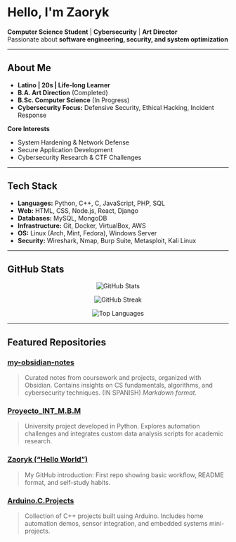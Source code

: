 # Hello, I'm Zaoryk

**Computer Science Student** | **Cybersecurity** | **Art Director**  
Passionate about **software engineering, security, and system optimization**

---

## About Me
- **Latino | 20s | Life-long Learner**
- **B.A. Art Direction** (Completed)
- **B.Sc. Computer Science** (In Progress)
- **Cybersecurity Focus:** Defensive Security, Ethical Hacking, Incident Response

**Core Interests**
- System Hardening & Network Defense
- Secure Application Development
- Cybersecurity Research & CTF Challenges

---

## Tech Stack
- **Languages:** Python, C++, C, JavaScript, PHP, SQL
- **Web:** HTML, CSS, Node.js, React, Django
- **Databases:** MySQL, MongoDB
- **Infrastructure:** Git, Docker, VirtualBox, AWS
- **OS:** Linux (Arch, Mint, Fedora), Windows Server
- **Security:** Wireshark, Nmap, Burp Suite, Metasploit, Kali Linux

---

## GitHub Stats

<p align="center">
  <!-- GitHub Stats -->
  <picture>
    <source 
      srcset="https://github-readme-stats.vercel.app/api?username=Zaoryk&show_icons=true&theme=tokyonight&hide_border=true"
      media="(prefers-color-scheme: dark)" 
    />
    <source 
      srcset="https://github-readme-stats.vercel.app/api?username=Zaoryk&show_icons=true&theme=default&hide_border=true"
      media="(prefers-color-scheme: light)" 
    />
    <img src="https://github-readme-stats.vercel.app/api?username=Zaoryk&show_icons=true&hide_border=true" alt="GitHub Stats" />
  </picture>
</p>

<p align="center">
  <!-- GitHub Streak -->
  <picture>
    <source 
      srcset="https://github-readme-streak-stats.herokuapp.com/?user=Zaoryk&theme=tokyonight&hide_border=true"
      media="(prefers-color-scheme: dark)" 
    />
    <source 
      srcset="https://github-readme-streak-stats.herokuapp.com/?user=Zaoryk&theme=default&hide_border=true"
      media="(prefers-color-scheme: light)" 
    />
    <img src="https://github-readme-streak-stats.herokuapp.com/?user=Zaoryk&hide_border=true" alt="GitHub Streak" />
  </picture>
</p>

<p align="center">
  <!-- Top Languages -->
  <picture>
    <source 
      srcset="https://github-readme-stats.vercel.app/api/top-langs/?username=Zaoryk&layout=compact&theme=tokyonight&hide_border=true"
      media="(prefers-color-scheme: dark)" 
    />
    <source 
      srcset="https://github-readme-stats.vercel.app/api/top-langs/?username=Zaoryk&layout=compact&theme=default&hide_border=true"
      media="(prefers-color-scheme: light)" 
    />
    <img src="https://github-readme-stats.vercel.app/api/top-langs/?username=Zaoryk&layout=compact&hide_border=true" alt="Top Languages" />
  </picture>
</p>

---

## Featured Repositories


### [my-obsidian-notes](https://github.com/zaoryk/my-obsidian-notes)
> Curated notes from coursework and projects, organized with Obsidian. Contains insights on CS fundamentals, algorithms, and cybersecurity techniques.  (IN SPANISH)
> _Markdown format._

### [Proyecto_INT_M.B.M](https://github.com/zaoryk/Proyecto_INT_M.B.M)
> University project developed in Python. Explores automation challenges and integrates custom data analysis scripts for academic research.

### [Zaoryk (“Hello World”)](https://github.com/zaoryk/Zaoryk)
> My GitHub introduction: First repo showing basic workflow, README format, and self-study habits.

### [Arduino.C.Projects](https://github.com/zaoryk/Arduino.C.Projects)
> Collection of C++ projects built using Arduino. Includes home automation demos, sensor integration, and embedded systems mini-projects.